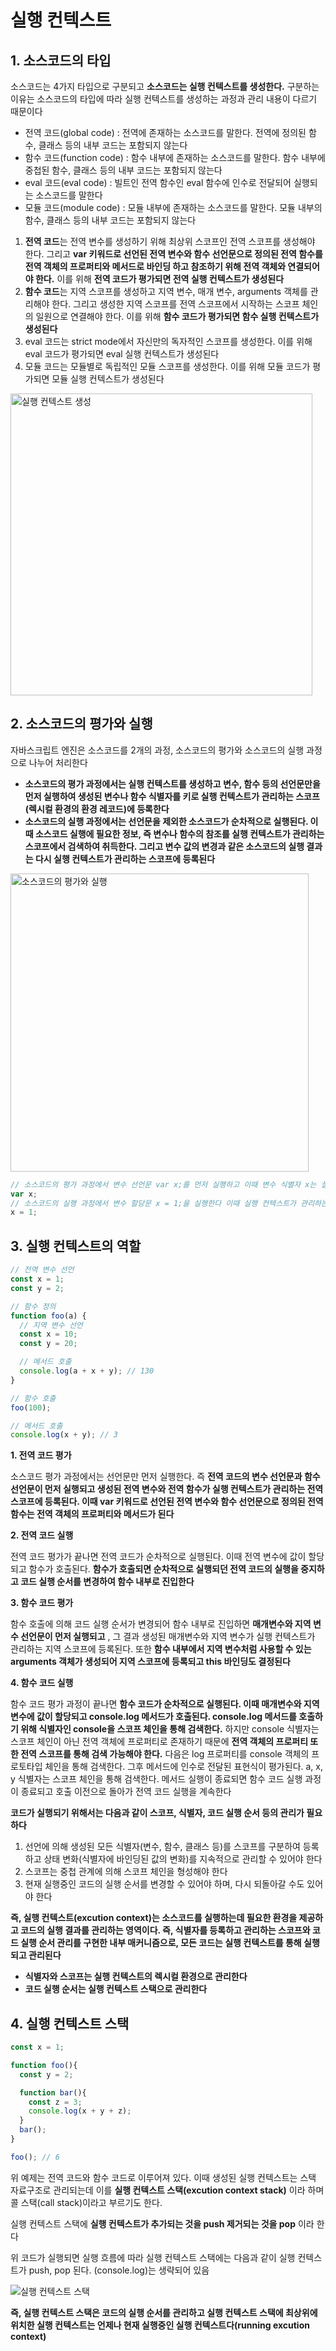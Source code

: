 # 실행 컨텍스트

## 1. 소스코드의 타입
소스코드는 4가지 타입으로 구분되고 **소스코드는 실행 컨텍스트를 생성한다.** 구분하는 이유는 소스코드의 타입에 따라 실행 컨텍스트를 생성하는 과정과 관리 내용이 다르기 때문이다

- 전역 코드(global code) : 전역에 존재하는 소스코드를 말한다. 전역에 정의된 함수, 클래스 등의 내부 코드는 포함되지 않는다
- 함수 코드(function code) : 함수 내부에 존재하는 소스코드를 말한다. 함수 내부에 중첩된 함수, 클래스 등의 내부 코드는 포함되지 않는다
- eval 코드(eval code) : 빌트인 전역 함수인 eval 함수에 인수로 전달되어 실행되는 소스코드를 말한다
- 모듈 코드(module code) : 모듈 내부에 존재하는 소스코드를 말한다. 모듈 내부의 함수, 클래스 등의 내부 코드는 포함되지 않는다

1. **전역 코드**는 전역 변수를 생성하기 위해 최상위 스코프인 전역 스코프를 생성해야 한다. 그리고 **var 키워드로 선언된 전역 변수와 함수 선언문으로 정의된 전역 함수를 전역 객체의 프로퍼티와 메서드로 바인딩 하고 참조하기 위해 전역 객체와 연결되어야 한다.** 이를 위해 **전역 코드가 평가되면 전역 실행 컨텍스트가 생성된다**
2. **함수 코드**는 지역 스코프를 생성하고 지역 변수, 매개 변수, arguments 객체를 관리해야 한다. 그리고 생성한 지역 스코프를 전역 스코프에서 시작하는 스코프 체인의 일원으로 연결해야 한다. 이를 위해 **함수 코드가 평가되면 함수 실행 컨텍스트가 생성된다**
3. eval 코드는 strict mode에서 자신만의 독자적인 스코프를 생성한다. 이를 위해 eval 코드가 평가되면 eval 실행 컨텍스트가 생성된다
4. 모듈 코드는 모듈별로 독립적인 모듈 스코프를 생성한다. 이를 위해 모듈 코드가 평가되면 모듈 실행 컨텍스트가 생성된다

<img width="483" alt="실행 컨텍스트 생성" src="https://user-images.githubusercontent.com/67866773/95749998-711a8f00-0cd7-11eb-85bb-c923c6ff4ff8.png">

## 2. 소스코드의 평가와 실행
자바스크립트 엔진은 소스코드를 2개의 과정, 소스코드의 평가와 소스코드의 실행 과정으로 나누어 처리한다
- **소스코드의 평가 과정에서는 실행 컨텍스트를 생성하고 변수, 함수 등의 선언문만을 먼저 실행하여 생성된 변수나 함수 식별자를 키로 실행 컨텍스트가 관리하는 스코프(렉시컬 환경의 환경 레코드)에 등록한다**
- **소스코드의 실행 과정에서는 선언문을 제외한 소스코드가 순차적으로 실행된다. 이때 소스코드 실행에 필요한 정보, 즉 변수나 함수의 참조를 실행 컨텍스트가 관리하는 스코프에서 검색하여 취득한다. 그리고 변수 값의 변경과 같은 소스코드의 실행 결과는 다시 실행 컨텍스트가 관리하는 스코프에 등록된다**

<img width="477" alt="소스코드의 평가와 실행" src="https://user-images.githubusercontent.com/67866773/95751813-17679400-0cda-11eb-8f5f-9fa74d235f8a.png">

```js
// 소스코드의 평가 과정에서 변수 선언문 var x;를 먼저 실행하고 이때 변수 식별자 x는 실행 컨텍스트가 관리하는 스코프에 등록되고 undefined로 초기화된다
var x;
// 소스코드의 실행 과정에서 변수 할당문 x = 1;을 실행한다 이때 실행 컨텍스트가 관리하는 스코프에 x 변수가 등록되어있는지 확인하고 선언된 변수라면 값 1을 할당하고 결과를 실행 컨텍스트에 등록한다
x = 1;
```

## 3. 실행 컨텍스트의 역할
```js
// 전역 변수 선언
const x = 1;
const y = 2;

// 함수 정의
function foo(a) {
  // 지역 변수 선언
  const x = 10;
  const y = 20;

  // 메서드 호출
  console.log(a + x + y); // 130
}

// 함수 호출
foo(100);

// 메서드 호출
console.log(x + y); // 3
```
**1. 전역 코드 평가**

소스코드 평가 과정에서는 선언문만 먼저 실행한다. 즉 **전역 코드의 변수 선언문과 함수 선언문이 먼저 실행되고 생성된 전역 변수와 전역 함수가 실행 컨텍스트가 관리하는 전역 스코프에 등록된다. 이때 var 키워드로 선언된 전역 변수와 함수 선언문으로 정의된 전역 함수는 전역 객체의 프로퍼티와 메서드가 된다**

**2. 전역 코드 실행**

전역 코드 평가가 끝나면 전역 코드가 순차적으로 실행된다. 이때 전역 변수에 값이 할당되고 함수가 호출된다. **함수가 호출되면 순차적으로 실행되던 전역 코드의 실행을 중지하고 코드 실행 순서를 변경하여 함수 내부로 진입한다**

**3. 함수 코드 평가**

함수 호출에 의해 코드 실행 순서가 변경되어 함수 내부로 진입하면 **매개변수와 지역 변수 선언문이 먼저 실행되고** , 그 결과 생성된 매개변수와 지역 변수가 실행 컨텍스트가 관리하는 지역 스코프에 등록된다. 또한 **함수 내부에서 지역 변수처럼 사용할 수 있는 arguments 객체가 생성되어 지역 스코프에 등록되고 this 바인딩도 결정된다**

**4. 함수 코드 실행**

함수 코드 평가 과정이 끝나면 **함수 코드가 순차적으로 실행된다. 이때 매개변수와 지역 변수에 값이 할당되고 console.log 메서드가 호출된다. console.log 메서드를 호출하기 위해 식별자인 console을 스코프 체인을 통해 검색한다.** 하지만 console 식별자는 스코프 체인이 아닌 전역 객체에 프로퍼티로 존재하기 때문에 **전역 객체의 프로퍼티 또한 전역 스코프를 통해 검색 가능해야 한다.**
다음은 log 프로퍼티를 console 객체의 프로토타입 체인을 통해 검색한다. 그후 메서드에 인수로 전달된 표현식이 평가된다. a, x, y 식별자는 스코프 체인을 통해 검색한다. 메서드 실행이 종료되면 함수 코드 실행 과정이 종료되고 호출 이전으로 돌아가 전역 코드 실행을 계속한다

**코드가 실행되기 위해서는 다음과 같이 스코프, 식별자, 코드 실행 순서 등의 관리가 필요하다**
1. 선언에 의해 생성된 모든 식별자(변수, 함수, 클래스 등)를 스코프를 구분하여 등록하고 상태 변화(식별자에 바인딩된 값의 변화)를 지속적으로 관리할 수 있어야 한다
2. 스코프는 중첩 관계에 의해 스코프 체인을 형성해야 한다
3. 현재 실행중인 코드의 실행 순서를 변경할 수 있어야 하며, 다시 되돌아갈 수도 있어야 한다

**즉, 실행 컨텍스트(excution context)는 소스코드를 실행하는데 필요한 환경을 제공하고 코드의 실행 결과를 관리하는 영역이다. 즉, 식별자를 등록하고 관리하는 스코프와 코드 실행 순서 관리를 구현한 내부 매커니즘으로, 모든 코드는 실행 컨텍스트를 통해 실행되고 관리된다**

- **식별자와 스코프는 실행 컨텍스트의 렉시컬 환경으로 관리한다**
- **코드 실행 순서는 실행 컨텍스트 스택으로 관리한다**

## 4. 실행 컨텍스트 스택
```js
const x = 1;

function foo(){
  const y = 2;

  function bar(){
    const z = 3;
    console.log(x + y + z);
  }
  bar();
}

foo(); // 6
```

위 예제는 전역 코드와 함수 코드로 이루어져 있다. 이때 생성된 실행 컨텍스트는 스택 자료구조로 관리되는데 이를 **실행 컨텍스트 스택(excution context stack)** 이라 하며 콜 스택(call stack)이라고 부르기도 한다.

실행 컨텍스트 스택에 **실행 컨텍스트가 추가되는 것을 push 제거되는 것을 pop** 이라 한다

위 코드가 실행되면 실행 흐름에 따라 실행 컨텍스트 스택에는 다음과 같이 실행 컨텍스트가 push, pop 된다. (console.log)는 생략되어 있음

![실행 컨텍스트 스택](https://user-images.githubusercontent.com/67866773/95820889-e7fd6980-0d63-11eb-9f2c-7537c0604bbc.png)

**즉, 실행 컨텍스트 스택은 코드의 실행 순서를 관리하고 실행 컨텍스트 스택에 최상위에 위치한 실행 컨텍스트는 언제나 현재 실행중인 실행 컨텍스트다(running excution context)**









